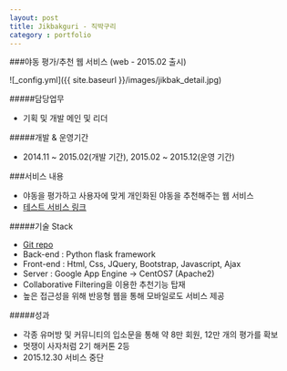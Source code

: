 ```yaml
---
layout: post
title: Jikbakguri - 직박구리
category : portfolio
---
```


###야동 평가/추천 웹 서비스 (web - 2015.02 출시)

![_config.yml]({{ site.baseurl }}/images/jikbak_detail.jpg)

#####담당업무
- 기획 및 개발 메인 및 리더

#####개발 & 운영기간
- 2014.11 ~ 2015.02(개발 기간), 2015.02 ~ 2015.12(운영 기간)

###서비스 내용
- 야동을 평가하고 사용자에 맞게 개인화된 야동을 추천해주는 웹 서비스
- [테스트 서비스 링크](http://test.jikbakguri.com)

#####기술 Stack
- [Git repo](https://github.com/hongsa/jikbakguri)
- Back-end : Python flask framework
- Front-end : Html, Css, JQuery, Bootstrap, Javascript, Ajax
- Server : Google App Engine -> CentOS7 (Apache2)
- Collaborative Filtering을 이용한 추천기능 탑재
- 높은 접근성을 위해 반응형 웹을 통해 모바일로도 서비스 제공

#####성과
- 각종 유머방 및 커뮤니티의 입소문을 통해 약 8만 회원, 12만 개의 평가를 확보 
- 멋쟁이 사자처럼 2기 해커톤 2등
- 2015.12.30 서비스 중단